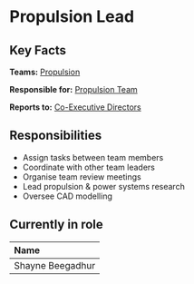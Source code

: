 # Propulsion Lead

## Key Facts

**Teams:** [Propulsion](./)

**Responsible for:** [Propulsion Team](./)

**Reports to:** [Co-Executive Directors](../../organisational-teams/board-of-trustees/co-executive-director.md)

## Responsibilities

* Assign tasks between team members
* Coordinate with other team leaders
* Organise team review meetings
* Lead propulsion & power systems research
* Oversee CAD modelling

## Currently in role

| Name |
| :--- |
| Shayne Beegadhur |



